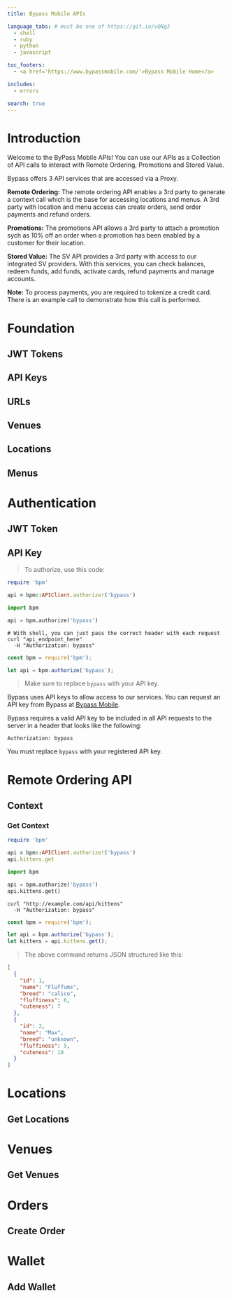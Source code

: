 ```yaml
---
title: Bypass Mobile APIs

language_tabs: # must be one of https://git.io/vQNgJ
  - shell
  - ruby
  - python
  - javascript

toc_footers:
  - <a href='https://www.bypassmobile.com/'>Bypass Mobile Home</a>

includes:
  - errors

search: true
---
```


# Introduction

Welcome to the ByPass Mobile APIs! You can use our APIs as a Collection of API calls to interact with Remote Ordering, Promotions and Stored Value.

Bypass offers 3 API services that are accessed via a Proxy.

**Remote Ordering:** The remote ordering API enables a 3rd party to generate a context call which is the base for accessing locations and menus. A 3rd party with location and menu access can create orders, send order payments and refund orders.

**Promotions:** The promotions API allows a 3rd party to attach a promotion sych as 10% off an order when a promotion has been enabled by a customer for their location.

**Stored Value:** The SV API provides a 3rd party with access to our integrated SV providers. With this services, you can check balances, redeem funds, add funds, activate cards, refund payments and manage accounts.

**Note:** To process payments, you are required to tokenize a credit card. There is an example call to demonstrate how this call is performed.

# Foundation

## JWT Tokens
## API Keys
## URLs
## Venues
## Locations
## Menus

# Authentication

## JWT Token

## API Key

> To authorize, use this code:

```ruby
require 'bpm'

api = bpm::APIClient.authorize!('bypass')
```

```python
import bpm

api = bpm.authorize('bypass')
```

```shell
# With shell, you can just pass the correct header with each request
curl "api_endpoint_here"
  -H "Authorization: bypass"
```

```javascript
const bpm = require('bpm');

let api = bpm.authorize('bypass');
```

> Make sure to replace `bypass` with your API key.

Bypass uses API keys to allow access to our services. You can request an API key from Bypass at [Bypass Mobile](https://www.bypassmobile.com/).

Bypass requires a valid API key to be included in all API requests to the server in a header that looks like the following:

`Authorization: bypass`

<aside class="notice">
You must replace <code>bypass</code> with your registered API key.
</aside>

# Remote Ordering API

## Context

### Get Context

```ruby
require 'bpm'

api = bpm::APIClient.authorize!('bypass')
api.kittens.get
```

```python
import bpm

api = bpm.authorize('bypass')
api.kittens.get()
```

```shell
curl "http://example.com/api/kittens"
  -H "Authorization: bypass"
```

```javascript
const bpm = require('bpm');

let api = bpm.authorize('bypass');
let kittens = api.kittens.get();
```

> The above command returns JSON structured like this:

```json
[
  {
    "id": 1,
    "name": "Fluffums",
    "breed": "calico",
    "fluffiness": 6,
    "cuteness": 7
  },
  {
    "id": 2,
    "name": "Max",
    "breed": "unknown",
    "fluffiness": 5,
    "cuteness": 10
  }
]
```

# Locations

## Get Locations

# Venues

## Get Venues

# Orders

## Create Order

# Wallet

## Add Wallet
